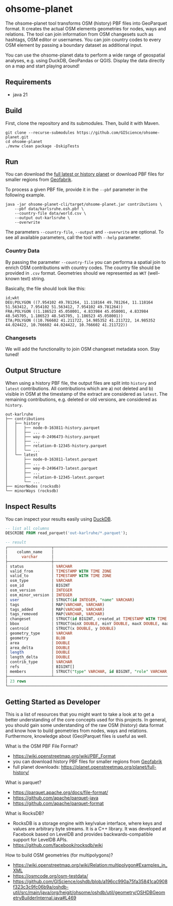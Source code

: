 # ohsome-planet

The ohsome-planet tool transforms OSM (history) PBF files into GeoParquet format.
It creates the actual OSM elements geometries for nodes, ways and relations.
The tool can join information from OSM changesets such as hashtags, OSM editor or usernames.
You can join country codes to every OSM element by passing a boundary dataset as additional input.

You can use the ohsome-planet data to perform a wide range of geospatial analyses, e.g. using DuckDB, GeoPandas or QGIS.
Display the data directly on a map and start playing around!


## Requirements
- java 21

## Build

First, clone the repository and its submodules. Then, build it with Maven.
```shell
git clone --recurse-submodules https://github.com/GIScience/ohsome-planet.git
cd ohsome-planet
./mvnw clean package -DskipTests
```

## Run

You can download the [full latest or history planet](https://planet.openstreetmap.org/pbf/full-history/) 
or download PBF files for smaller regions from [Geofabrik](https://osm-internal.download.geofabrik.de/).

To process a given PBF file, provide it in the `--pbf` parameter in the following example.
```shell
java -jar ohsome-planet-cli/target/ohsome-planet.jar contributions \
    --pbf data/karlsruhe.osh.pbf \
    --country-file data/world.csv \
    --output out-karlsruhe \
    --overwrite 
```
The parameters `--country-file`, `--output` and `--overwrite` are optional.
To see all available parameters, call the tool with `--help` parameter.

### Country Data
By passing the parameter `--country-file` you can performa a spatial join to enrich OSM contributions with country codes.
The country file should be provided in `.csv` format.
Geometries should we represented as `WKT` (well-known text) string.

Basically, the file should look like this:
```
id;wkt
DEU;POLYGON ((7.954102 49.781264, 11.118164 49.781264, 11.118164 51.563412, 7.954102 51.563412, 7.954102 49.781264))
FRA;POLYGON ((1.186523 45.058001, 4.833984 45.058001, 4.833984 48.545705, 1.186523 48.545705, 1.186523 45.058001))
ITA;POLYGON ((10.766602 41.211722, 14.985352 41.211722, 14.985352 44.024422, 10.766602 44.024422, 10.766602 41.211722))
```

### Changesets
We will add the functionality to join OSM changeset metadata soon. Stay tuned!

## Output Structure

When using a history PBF file, the output files are split into `history` and `latest` contributions. 
All contributions which are a) not deleted and b) visible in OSM at the timestamp of the extract are considered as `latest`.
The remaining contributions, e.g. deleted or old versions, are considered as `history`.

```
out-karlruhe
├── contributions
│   ├── history
│   │   ├── node-0-163811-history.parquet
│   │   ├── ...
│   │   ├── way-0-2496473-history.parquet
│   │   ├── ...
│   │   ├── relation-0-12345-history.parquet
│   │   └── ...
│   └── latest
│       ├── node-0-163811-latest.parquet
│       ├── ...
│       ├── way-0-2496473-latest.parquet
│       ├── ...
│       ├── relation-0-12345-latest.parquet
│       └── ...
├── minorNodes (rocksdb)
└── minorWays (rocksdb)
```

## Inspect Results
You can inspect your results easily using [DuckDB](https://duckdb.org/docs/installation).

```sql
-- list all columns
DESCRIBE FROM read_parquet('out-karlruhe/*.parquet');

-- result
┌───────────────────┬────────────────────────────────────────────────────────────────────────────────────────────────────────────────────────────────────────────┬─────────┬─────────┬─────────┬─────────┐
│    column_name    │                                                                column_type                                                                 │  null   │   key   │ default │  extra  │
│      varchar      │                                                                  varchar                                                                   │ varchar │ varchar │ varchar │ varchar │
├───────────────────┼────────────────────────────────────────────────────────────────────────────────────────────────────────────────────────────────────────────┼─────────┼─────────┼─────────┼─────────┤
│ status            │ VARCHAR                                                                                                                                    │ YES     │         │         │         │
│ valid_from        │ TIMESTAMP WITH TIME ZONE                                                                                                                   │ YES     │         │         │         │
│ valid_to          │ TIMESTAMP WITH TIME ZONE                                                                                                                   │ YES     │         │         │         │
│ osm_type          │ VARCHAR                                                                                                                                    │ YES     │         │         │         │
│ osm_id            │ BIGINT                                                                                                                                     │ YES     │         │         │         │
│ osm_version       │ INTEGER                                                                                                                                    │ YES     │         │         │         │
│ osm_minor_version │ INTEGER                                                                                                                                    │ YES     │         │         │         │
│ user              │ STRUCT(id INTEGER, "name" VARCHAR)                                                                                                         │ YES     │         │         │         │
│ tags              │ MAP(VARCHAR, VARCHAR)                                                                                                                      │ YES     │         │         │         │
│ tags_added        │ MAP(VARCHAR, VARCHAR)                                                                                                                      │ YES     │         │         │         │
│ tags_removed      │ MAP(VARCHAR, VARCHAR)                                                                                                                      │ YES     │         │         │         │
│ changeset         │ STRUCT(id BIGINT, created_at TIMESTAMP WITH TIME ZONE, closed_at TIMESTAMP WITH TIME ZONE, tags MAP(VARCHAR, VARCHAR), hashtags VARCHAR[]) │ YES     │         │         │         │
│ bbox              │ STRUCT(minX DOUBLE, minY DOUBLE, maxX DOUBLE, maxY DOUBLE)                                                                                 │ YES     │         │         │         │
│ centroid          │ STRUCT(x DOUBLE, y DOUBLE)                                                                                                                 │ YES     │         │         │         │
│ geometry_type     │ VARCHAR                                                                                                                                    │ YES     │         │         │         │
│ geometry          │ BLOB                                                                                                                                       │ YES     │         │         │         │
│ area              │ DOUBLE                                                                                                                                     │ YES     │         │         │         │
│ area_delta        │ DOUBLE                                                                                                                                     │ YES     │         │         │         │
│ length            │ DOUBLE                                                                                                                                     │ YES     │         │         │         │
│ length_delta      │ DOUBLE                                                                                                                                     │ YES     │         │         │         │
│ contrib_type      │ VARCHAR                                                                                                                                    │ YES     │         │         │         │
│ refs              │ BIGINT[]                                                                                                                                   │ YES     │         │         │         │
│ members           │ STRUCT("type" VARCHAR, id BIGINT, "role" VARCHAR, geometry BLOB)[]                                                                         │ YES     │         │         │         │
├───────────────────┴────────────────────────────────────────────────────────────────────────────────────────────────────────────────────────────────────────────┴─────────┴─────────┴─────────┴─────────┤
│ 23 rows                                                                                                                                                                                      6 columns │
└────────────────────────────────────────────────────────────────────────────────────────────────────────────────────────────────────────────────────────────────────────────────────────────────────────┘
```

## Getting Started as Developer
This is a list of resources that you might want to take a look at to get a better understanding of the core concepts used for this projects. 
In general, you should gain some understanding of the raw OSM (history) data format and know how to build geometries from nodes, ways and relations.
Furthermore, knowledge about (Geo)Parquet files is useful as well.

What is the OSM PBF File Format?
* https://wiki.openstreetmap.org/wiki/PBF_Format
* you can download history PBF files for smaller regions from [Geofabrik](https://osm-internal.download.geofabrik.de/)
* full planet downloads: https://planet.openstreetmap.org/planet/full-history/

What is parquet?
* https://parquet.apache.org/docs/file-format/
* https://github.com/apache/parquet-java
* https://github.com/apache/parquet-format

What is RocksDB?
* RocksDB is a storage engine with key/value interface, where keys and values are arbitrary byte streams. It is a C++ library. It was developed at Facebook based on LevelDB and provides backwards-compatible support for LevelDB APIs.
* https://github.com/facebook/rocksdb/wiki

How to build OSM geometries (for multipolygons)?
* https://wiki.openstreetmap.org/wiki/Relation:multipolygon#Examples_in_XML
* https://osmcode.org/osm-testdata/
* https://github.com/GIScience/oshdb/blob/a196cc990a75fa35841ca0908f323c3c9fc06b9a/oshdb-util/src/main/java/org/heigit/ohsome/oshdb/util/geometry/OSHDBGeometryBuilderInternal.java#L469
